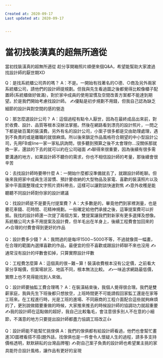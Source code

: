 ```yaml
---

Created at: 2020-09-17
Last updated at: 2020-09-17


---
```


# 當初找裝潢真的超無所適從


當初找裝潢真的超無所適從
趁分享開箱照片順便來個Q&A，希望能幫助大家渡過找設計師的厭世期XD

Q：是找系統櫃公司弄的嗎？
A：不是。一開始有找著名的○德、○商及另外兩家系統櫃公司，請他們的設計師提規劃。但我與先生看過圖之後都覺得比較像櫃子配置師(系統櫃做好做滿)，對於家中成員的使用習慣及空間改善方案都不能達到期望。於是我們開始考慮找設計師。
✍️優點是初步規劃不用錢，但我自己認為缺乏細節的設計與對空間的感的營造

Q：那怎麼選設計公司？
A：這個過程有點令人厭世，因為在最終成品出來前，對於收費、設計、品質等根本沒辦法掌握。然後在網路看到漂亮的設計照片，一問之下都是破百萬的裝潢費。另外有名的設計公司，小案子很多都是交由助理處理，遇到不負責的或是離職的就很麻煩。所以後來鎖定作品風格符合期望的中小型設計公司，先用FB或line一家一家私訊詢問，很多聽到預算之後不太會理你…沒關係那就換一家，還談的下去的就可以約在公司碰面
✍️聊得來很重要，因為後續有很多需要溝通的地方，如果設計師不聽你的需求，你也不相信設計師的考量，那後續會很辛苦

Q：去找設計師時要帶什麼
A：一開始什麼都沒準備就去了，就跟設計師乾聊。但後來我把家中成員生活習慣、預計要收納的大型物品及家電、喜歡的裝潢照片以及家中平面圖整理成文字照片資料帶去，這樣可以讓對談快速對焦
✍️意外收穫是能聽聽不同設計師對你家的設計建議

Q：找設計師是不是要先付提案費？
A：大多數是的，畢竟他們到家裡測量，也是要花車錢、花時間、花精神規劃。一般確定給他們承接之後，這筆提案費可以折抵。我找的設計師還一次提了兩個方案，雙提案讓我們對新家有更多選擇及想像。系統櫃公司大多不用提案及設計費，但羊毛出在羊身上，後續工程費會加回來的
✍️合理的付費會得到更好的作品

Q：設計費多少錢？
A：我問過的是每坪1500∼5000不等，不過就像買一幅畫，在合理的範圍內選擇喜歡的作品，最便宜的但不喜歡或跟設計師聊不來也沒用
✍️通常沒有設計的坪數會扣掉，只算實際設計坪數

Q：工程費怎麼算
A：這個真的很∼難∼算！裝潢收費根本沒有公定價，之前看大家分享報價，但案場狀況、地區不同，根本無法比較。
✍️一味追求網路最低價，實際上也不見得能找到人來做。

Q：設計師要抽監工費合理嗎？
A：在裝潢結束後，我個人覺得很合理。我們是雙薪家庭，我與先生下班後都只想放空，上班時間更不可能請假回家監工還是在家等工班來。在工程進行時，光是工班的進場、不同廠商的工程介面配合這些就夠麻煩的了，更別說做錯要重做的時候，大家推來推去的時候設計師的協調功力就超重要
✍️我的設計師在這點做的超好，我自己比較龜毛，會注意很多別人不在意的小細節，不滿意的地方只要提出設計師都盡力協調工班改正👍

Q：設計師能不能幫忙挑傢俱
A：我們的傢俱都有給設計師看過，他們也會幫忙畫進3D圖裡看搭不搭(題外話，找傢俱也是一件會令人懷疑人生的過程，請多多支持價格透明，默默耕耘的台灣品牌喔)
✍️對自己案子負責的設計師也希望業主挑的家具能符合設計風格，讓作品有更好的呈現


